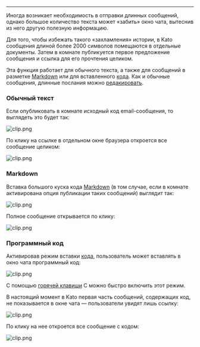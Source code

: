 ***

Иногда возникает необходимость в отправки длинных сообщений, однако большое количество текста может «забить» окно чата, вытеснив из него другую полезную информацию.

Для того, чтобы избежать такого «захламления» истории, в Kato сообщения длиной более 2000 символов помещаются в отдельные документы. Затем в комнате публикуется первое предложение сообщения и ссылка для его прочтения целиком.

Эта функция работает для обычного текста, а также для сообщений в разметке [Markdown](/articles/ru/general/cheatsheet#markdown) или для вставленного [кода](articles/ru/general/cheatsheet#code). Как и обычные сообщения, длинные послания можно [редакировать](/articles/ru/general/cheatsheet#typos). 

### Обычный текст
Если опубликовать в комнате исходный код email-сообщения, то выглядеть это будет так:

![clip.png](https://s3.amazonaws.com/kato-share/f3e1bec3d0e773987c8654f4930559493a9ddedde97beb02a4f20189decb35c3/clip.png)

По клику на ссылке в отдельном окне браузера откроется все сообщение целиком:

![clip.png](https://s3.amazonaws.com/kato-share/d5d4d546dab1c1fd66a7106a7f9cb53f02154cc5256fa5e4f8ac063803f25d6/clip.png)

### Markdown

Вставка большого куска кода [Markdown](/articles/ru/general/cheatsheet#markdown) (в том случае, если в комнате активирована опция публикации таких сообщений) выглядит так:

![clip.png](https://s3.amazonaws.com/kato-share/9a13d8aead0c15901081524b3821fced701b3ba06e1034d2183cc3898e44d4/clip.png)

Полное сообщение открывается по клику:

![clip.png](https://s3.amazonaws.com/kato-share/903c94d481fd995294145696cbd23a03a1dbac1349cf64848d90db35a824f170/clip.png)

### Программный код

Активировав режим вставки [кода](articles/ru/general/cheatsheet#code), пользователь может вставлять в окно чата программный код: 

![clip.png](https://s3.amazonaws.com/kato-share/84564f4b182bbd783a3162f2aa4e202339c7162c44e3ea2d1f1f68f676f4f0ff/clip.png)

С помощью [горячей клавиши]((/articles/ru/power-users/keyboard-control)) C можно быстро включить этот режим.

В настоящий момент в Kato первая часть сообщений, содержащих код, не показывается в окне чата — пользователи увидят лишь ссылку:

![clip.png](https://s3.amazonaws.com/kato-share/b1036f6527104af752c9a9e9a5a4d7292c53afa6aaefc3ad6da350efc583106/clip.png)

По клику на нее откроется все сообщение с кодом:

![clip.png](https://s3.amazonaws.com/kato-share/3343120541c8ac260e713bcc9ac26623930e954336b091a387ddf4920b3aa13/clip.png)
